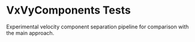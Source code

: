 # VxVyComponents Tests

Experimental velocity component separation pipeline for comparison with the main approach.
